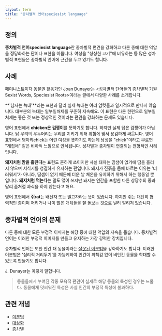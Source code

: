 ```yaml
---
layout: term
title: "종차별적 언어speciesist language"
---
```

## 정의

**종차별적 언어speciesist language**란 종차별적 편견을 강화하고 다른 종에 대한 억압을 정당화하는 단어나 표현을 이릅니다. 여성을 "싱싱한 고기"에 비유하는 등 많은 성차별적 표현들은 종차별적 언어에 근간을 두고 있기도 합니다.

## 사례

페미니스트이자 동물권 활동가인 Joan Dunayer는 \<성차별적 단어들의 종차별적 기원Sexist Words, Speciesist Roots\>이라는 글에서 다양한 사례를 소개합니다.

**'남자는 늑대'**라는 표현과 달리 실제 늑대는 여러 암컷들과 일시적으로 만나지 않습니다. 대부분의 늑대는 일부일처제를 꾸준히 지속해요. 이 표현은 다른 한편으로 일부일처제는 좋은 것 또는 정상적인 것이라는 편견을 강화하는 문제도 있습니다.

영어 표현에서 **chicken은 겁쟁이**를 뜻하기도 합니다. 하지만 실제 닭은 겁쟁이가 아닙니다. 닭 무리의 우두머리는 무리를 지키기 위해 위험에 맞서 용감하게 싸웁니다. 영어 표현에서 병아리chick는 어린 여성을 뜻하기도 하는데 남성을 "chick"이라고 부르면 "계집애" 같은 비하적 느낌으로 인식됩니다. 성차별과 종차별이 연결되는 전형적인 사례입니다.

**돼지처럼 땀을 흘린다**는 표현도 흔하게 쓰이지만 사실 돼지는 땀샘이 없기에 땀을 흘리지 않으며 서식지를 청결하게 유지하는 편입니다. 돼지가 진흙을 몸에 바르는 이유는 '더러워서'가 아니라, 땀샘이 없기 때문에 더운 날 체온을 유지하기 위해서 하는 행동일 뿐입니다. **돼지처럼 먹는다**는 말도 많이 쓰지만 돼지는 인간을 포함한 다른 상당수의 종과 달리 좀처럼 과식을 하지 않는다고 해요.

영어 표현에서 **쥐rat**는 배신자 또는 밀고자라는 뜻이 있습니다. 하지만 쥐는 대단히 협력적인 종이며 어리거나 나이 많은 개체들을 잘 돌보는 것으로 널리 알려져 있습니다.

## 종차별적 언어의 문제

다른 종에 대한 모든 부정적 이미지는 해당 종에 대한 억압의 지속을 돕습니다. 종차별적 언어는 이러한 부정적 이미지를 만들고 유지하는 가장 강력한 장치입니다.

종차별적 언어는 또한 인간 대 동물이라는 [잘못된 이분법](/terms/dichotomy.html)을 강화하기도 합니다. 이러한 이분법은 '심리적 거리두기'를 가능케하여 인간이 죄책감 없이 비인간 동물을 학대할 수 있도록 만들기도 합니다.

J. Dunayer는 이렇게 말합니다.

> 동물들에게 부여된 각종 모욕적 편견이 실제로 해당 동물의 특성인 경우는 드물다. 동물에게 덧씌워진 특성은 사실 인간의 부정적 특성에 불과하다.

## 관련 개념

* [이분법](/terms/dichotomy.html)
* [대상화](/terms/objectification.html)
* [종차별](/terms/speciesism.html)

